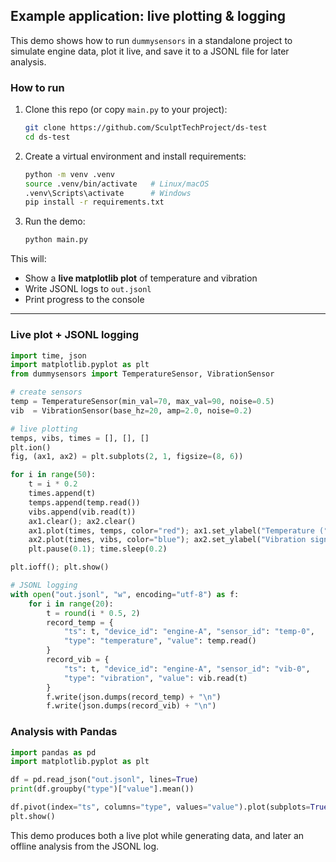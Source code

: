 ## Example application: live plotting & logging

This demo shows how to run `dummysensors` in a standalone project to simulate engine data, plot it live, and save it to a JSONL file for later analysis.

### How to run

1. Clone this repo (or copy `main.py` to your project):
   ```bash
   git clone https://github.com/SculptTechProject/ds-test
   cd ds-test
   ```
2. Create a virtual environment and install requirements:
   ```bash
   python -m venv .venv
   source .venv/bin/activate   # Linux/macOS
   .venv\Scripts\activate      # Windows
   pip install -r requirements.txt
   ```
3. Run the demo:
   ```bash
   python main.py
   ```

This will:

* Show a **live matplotlib plot** of temperature and vibration
* Write JSONL logs to `out.jsonl`
* Print progress to the console

---

### Live plot + JSONL logging

```python
import time, json
import matplotlib.pyplot as plt
from dummysensors import TemperatureSensor, VibrationSensor

# create sensors
temp = TemperatureSensor(min_val=70, max_val=90, noise=0.5)
vib  = VibrationSensor(base_hz=20, amp=2.0, noise=0.2)

# live plotting
temps, vibs, times = [], [], []
plt.ion()
fig, (ax1, ax2) = plt.subplots(2, 1, figsize=(8, 6))

for i in range(50):
    t = i * 0.2
    times.append(t)
    temps.append(temp.read())
    vibs.append(vib.read(t))
    ax1.clear(); ax2.clear()
    ax1.plot(times, temps, color="red"); ax1.set_ylabel("Temperature (°C)")
    ax2.plot(times, vibs, color="blue"); ax2.set_ylabel("Vibration signal"); ax2.set_xlabel("Time (s)")
    plt.pause(0.1); time.sleep(0.2)

plt.ioff(); plt.show()

# JSONL logging
with open("out.jsonl", "w", encoding="utf-8") as f:
    for i in range(20):
        t = round(i * 0.5, 2)
        record_temp = {
            "ts": t, "device_id": "engine-A", "sensor_id": "temp-0",
            "type": "temperature", "value": temp.read()
        }
        record_vib = {
            "ts": t, "device_id": "engine-A", "sensor_id": "vib-0",
            "type": "vibration", "value": vib.read(t)
        }
        f.write(json.dumps(record_temp) + "\n")
        f.write(json.dumps(record_vib) + "\n")
```

### Analysis with Pandas

```python
import pandas as pd
import matplotlib.pyplot as plt

df = pd.read_json("out.jsonl", lines=True)
print(df.groupby("type")["value"].mean())

df.pivot(index="ts", columns="type", values="value").plot(subplots=True)
plt.show()
```

This demo produces both a live plot while generating data, and later an offline analysis from the JSONL log.

